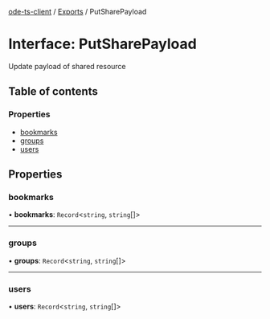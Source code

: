 [ode-ts-client](../README.md) / [Exports](../modules.md) / PutSharePayload

# Interface: PutSharePayload

Update payload of shared resource

## Table of contents

### Properties

- [bookmarks](PutSharePayload.md#bookmarks)
- [groups](PutSharePayload.md#groups)
- [users](PutSharePayload.md#users)

## Properties

### bookmarks

• **bookmarks**: `Record`<`string`, `string`[]\>

___

### groups

• **groups**: `Record`<`string`, `string`[]\>

___

### users

• **users**: `Record`<`string`, `string`[]\>
